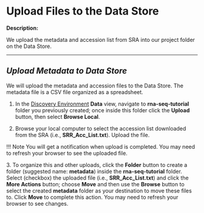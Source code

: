 # Upload Files to the Data Store

**Description:**

We upload the metadata and accession list from SRA into our project
folder on the Data Store.

------------------------------------------------------------------------

## *Upload Metadata to Data Store*

We will upload the metadata and accession files to the Data Store. The
metadata file is a CSV file organized as a spreadsheet.

1.  In the [Discovery Environment](https://de.cyverse.org/) **Data** view, navigate to **rna-seq-tutorial** folder you
    previously created; once inside this folder click the **Upload**
    button, then select **Browse Local**.

2.  Browse your local computer to select the accession list downloaded
    from the SRA (i.e., **SRR_Acc_List.txt**). Upload the file.

!!! Note
        You will get a notification when upload is completed. You may need
        to refresh your browser to see the uploaded file.

3\.  To organize this and other uploads, click the **Folder** button to
    create a folder (suggested name: **metadata**) inside the
    **rna-seq-tutorial** folder. Select (checkbox) the uploaded file
    (i.e., **SRR_Acc_List.txt**) and click the **More Actions** button;
    choose **Move** and then use the **Browse** button to select the
    created **metadata** folder as your destination to move these files
    to. Click **Move** to complete this action. You may need to refresh
    your browser to see changes.
